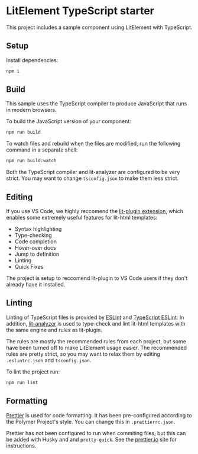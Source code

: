 # LitElement TypeScript starter 

This project includes a sample component using LitElement with TypeScript.

## Setup

Install dependencies:

```bash
npm i
```

## Build

This sample uses the TypeScript compiler to produce JavaScript that runs in modern browsers.

To build the JavaScript version of your component:

```bash
npm run build
```

To watch files and rebuild when the files are modified, run the following command in a separate shell:

```bash
npm run build:watch
```

Both the TypeScript compiler and lit-analyzer are configured to be very strict. You may want to change `tsconfig.json` to make them less strict.

## Editing

If you use VS Code, we highly reccomend the [lit-plugin extension](https://marketplace.visualstudio.com/items?itemName=runem.lit-plugin), which enables some extremely useful features for lit-html templates:
  - Syntax highlighting
  - Type-checking
  - Code completion
  - Hover-over docs
  - Jump to definition
  - Linting
  - Quick Fixes
  
  The project is setup to reccomend lit-plugin to VS Code users if they don't already have it installed.

## Linting

Linting of TypeScript files is provided by [ESLint](eslint.org) and [TypeScript ESLint](https://github.com/typescript-eslint/typescript-eslint). In addition, [lit-analyzer](https://www.npmjs.com/package/lit-analyzer) is used to type-check and lint lit-html templates with the same engine and rules as lit-plugin.

The rules are mostly the recommended rules from each project, but some have been turned off to make LitElement usage easier. The recommended rules are pretty strict, so you may want to relax them by editing `.eslintrc.json` and `tsconfig.json`.

To lint the project run:

```bash
npm run lint
```

## Formatting

[Prettier](https://prettier.io/) is used for code formatting. It has been pre-configured according to the Polymer Project's style. You can change this in `.prettierrc.json`.

Prettier has not been configured to run when commiting files, but this can be added with Husky and and `pretty-quick`. See the [prettier.io](https://prettier.io/) site for instructions.

